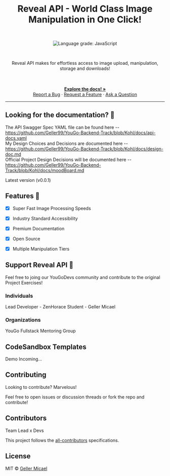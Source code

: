 <p align="center">
  <a href="https://github.com/Geller99/Sexy-Ui">
   
  </a>
</p>

<h1 align="center">Reveal API - World Class Image Manipulation in One Click! </h1>

<br>

<p align="center">
  <img alt="Language grade: JavaScript" src="https://img.shields.io/lgtm/grade/javascript/g/chakra-ui/chakra-ui.svg?logo=lgtm&logoWidth=18"/>
</p>
<br />

<p align="center"> Reveal API makes for effortless access to image upload, manipulation, storage and downloads! </p>

<div align="center">
  <br />
  <br />
   <a href="/"><strong>Explore the docs! »</strong></a>
   <br/>
  <a href="/">Report a Bug</a>
  ·
  <a href="/">Request a Feature</a>
  ·
  <a href="/">Ask a Question</a>
</div>

<hr/>

## Looking for the documentation? 📝

The API Swagger Spec YAML file can be found here -- https://github.com/Geller99/YouGo-Backend-Track/blob/Kohl/docs/api-docs.yaml
<br/>
My Design Choices and Decisions are documented here -- https://github.com/Geller99/YouGo-Backend-Track/blob/Kohl/docs/design-doc.md
<br/>
Official Project Design Decisions will be documented here -- https://github.com/Geller99/YouGo-Backend-Track/blob/Kohl/docs/moodBoard.md



Latest version (v0.0.1)


## Features 🚀

- [X] Super Fast Image Processing Speeds
- [X] Industry Standard Accessibility
- [X] Premium Documentation
- [X] Open Source 
- [X] Multiple Manipulation Tiers


## Support Reveal API 💖

Feel free to joing our YouGoDevs community and contribute to the original Project Exercises!

### Individuals

Lead Developer - ZenHorace
Student        - Geller Micael

### Organizations

YouGo Fullstack Mentoring Group



## CodeSandbox Templates

Demo Incoming...

## Contributing

Looking to contribute? Marvelous!

Feel free to open issues or discussion threads or fork the repo and contribute!

## Contributors

Team Lead x Devs

<!-- ALL-CONTRIBUTORS-LIST:END -->

This project follows the
[all-contributors](https://github.com/all-contributors/all-contributors)
specifications.

## License

MIT © [Geller Micael](https://github.com/Geller99)
